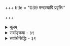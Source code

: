 +++
title = "039 मन्दस्यापि प्रवृत्तिः"

+++
<details><summary>मूलम्</summary>

मन्दस्यापि प्रवृत्तिः किमपि फलमनुद्दिश्य कस्यापि न स्यात् नित्येऽनर्थोपरोधप्रभृति फलमतः काम्यतैवेति चेन्न ।  
नित्येष्टोऽनर्थरोधस्तदितरदतथा किंच शिष्टो विधीनामाज्ञानुज्ञाविभागस्सुगम इह निरुक्त्यैव नैमित्तिकांशः ॥ ३९ ॥
</details>

<details><summary>सर्वाङ्कषा - ३९</summary>

ननु नित्यकर्मणां फलमेव यदि नास्ति, तर्हि न कोऽप्यनुतिष्ठेदित्याक्षिप्य समाधत्ते – मन्दस्येत्यादिना । किमपि फलम् **अनुद्दिश्य** = लेशतोऽपि फलोद्देशं विना, **मन्दस्यापि** = जडस्यापि **कस्यापि** = कस्यचित् प्रवृत्तिः न **स्यात्** = कस्मिंश्चित् कर्मणि प्रवृत्तिः न भवेदेव । किमुत प्रेक्षावतः । अतः नित्येऽपि कर्मणि **अनर्थरोधप्रभृति** = अन्ततः अकरणे प्रत्यवायपरिहारः फलं वक्तव्यमेव । एवञ्च नित्येष्वपि फलस्यावश्यकत्वे **काम्यतैव** = तस्य काम्यत्वमेव किल भवति । अतः नित्यकाम्यविभागः कथम् ? इति 

अनुज्ञाइच्छायां सत्यां क्रियताम्, आसा अवश्य कर्तव्यम् 

[[247]] 

नित्येष्टोऽनर्थरोधस्तदितरदतथा, किंच शिष्टो विधीना- 



 

माज्ञानुज्ञाविभागः, सुगम इह निरुक्त्यैव नैमित्तिकांशः ॥39॥ शब्देनैव 



प्रश्नेसमाधत्ते – इति चेत्, न इति । कथं तर्हि विभागः इत्यत्र - नित्येत्यादि । नित्यम् अनर्थरोधःः प्रत्यवायपरिहारः यत्र इष्टः, तत् नित्यमित्युच्यते । **तदितरत्** = तद्व्यतिरिक्तपशुपुत्रादिफलकं तु **अतथा** = तद्भिन्नं काम्यमुच्यते । काम्यानां तु कर्मणाम् इह लोक एव फलं पशुपुत्रादि विवक्षितम् । अनिष्टपरिहारः अन्यः, इष्टप्राप्तिश्चान्या । तत्र अनिष्टपरिहारः नित्यकर्मणां फलम्, इष्टप्राप्तिः काम्यकर्मणां फलम् ॥ 

ननु पशूनामभावे क्षीरदध्याद्यभावात्कष्टमनुभवति नरः । चित्रयागानुष्ठानेन पशुप्राप्तौ तादृशकष्टपरिहारात्, काम्येष्वपि अनिष्टपरिहारो भवति । अतः काम्येऽप्यस्ति अनिष्टपरिहारः । एवं नित्येष्वपि अकरणे प्रत्यवायरूपानिष्टपरिहाररूपफलसत्त्वादस्त्येव काम्यत्वम् । अतः कथं विभागः ? इत्यत्रोक्तम्नित्येति । **अनिष्टपरिहारस्येष्टत्वेऽपि** = इष्टप्राप्त्यानिष्टपरिहारेऽपि लोके अनिष्टमन्यत्, इष्टं चान्यदेव । तयोः अनिष्टपरिहारः सर्वेषामप्यपेक्षितः, इष्टप्राप्तिस्तु न तादृशरीत्या सर्वेष्टा भवेत् । कण्टकैर्विद्धस्य पुरुषस्य कण्टकपरिहारः अन्यः, चन्दनानुलेपनञ्चान्यदेव । द्वयं कथमेकं भवेत् ? अतः अनर्थपरिहारः नित्यम् इष्टः - नियमेन सर्वैरपेक्ष्यते । 'अनिष्टपरिहार : इष्टः' इत्यंशोऽन्यः तदतिरिक्ता इष्टप्राप्तिश्चान्येति सर्वात्मसाक्षिकम् ॥ 



वस्तुतस्तु 'प्रयोजनमनुद्दिश्य न मन्दोऽपि प्रवर्तते इतिन्यायः दुर्बलविषय एव । अध्यात्मं तु धीराणामेव । 'नायमात्मा बलहीनेन लभ्यः' (मु.3-2-4) 'कश्चिद्धीरः प्रत्यगात्मानमैक्षत्' (कठ. 2-1-1) इत्यादिश्रुतेः । अत एव 'कर्मण्येवाधिकारस्ते मा फलेषु कदाचन । मा कर्मफलहेतुर्भूः मा ते सङ्गोऽस्त्वकर्मणि ॥' (गी. 2-47) इत्यप्यगायत् । पूर्वार्धेनागामिफलेऽसंबन्ध उच्यते । उत्तरार्धेन फलकाले पूर्वकृतस्वकर्मण एवेदं फलमित्याकारकभूतकालचिन्ता निषिध्यते । ततश्च भूतभविष्यचिन्ता धार्मिकस्य न श्रेयस्करी, किन्तु वर्तमानमात्रचिन्तायाः कर्तव्यत्वमुच्यते । अत एव ऋषयः 'अश्वस्तनाः' इत्युक्ताः । तथा च नित्यकर्मणाम् अकरणे प्रत्यवायमात्रम्, न तु करणे प्रत्यवायपरिहारः फलमित्येव रहस्यम् ॥ 

एतदुपर्यपि विवदन्तं प्रत्याहकिञ्चेत्यादि । **किञ्च** = अपि च **विधीनाम्** = लिङ्, लोट्, लेट् तव्यप्रत्ययार्थानां मध्ये **आज्ञानुज्ञाविभागः** = **आज्ञा** = अवश्यकर्तव्या अकरणे चानिष्टावहा । **अनुज्ञा** = यदि तत् अपेक्षितंम् तर्हि तत् कुरु, यदि तन्नापेक्षितम् तदा न निर्बन्धः इत्येवं रूपः विभागः **शिष्टः** = शास्त्रादिसंमतः । ‘यथा अहरहस्सन्ध्यामुपासीत' इत्याज्ञा; 'पुत्रकामः पुत्रेष्ट्या यजेत' इत्यनुज्ञा । उभयोर्महदन्तरं स्थूलमतीनामपि सुगमम् ॥ 

ननु नैमित्तिकइति प्रत्येकविभागः अनुपपन्नः । प्रायश्चित्तादिरूपस्य नैमित्तिककर्मणः प्रत्यवायपरिहारार्थत्वेन, नित्यस्यापि प्रत्यवायपरिहारार्थत्वात् नित्यात् को विशेषः ? । यदि च अकरणे भविष्यतः पापस्याप्रसक्तिहेतुः नित्यम्, प्रायश्चित्तं तु कृतस्य पापस्य निवृत्त्यर्थं क्रियमाणइति नित्याद्विशेषः इत्युच्यते; 

 

[[248]] 

[नैमित्तिककर्मस्वरूपम् ] 

[[110]]. कर्तव्यं यन्निमित्ते सति तदुभयधा, पापशान्त्यर्थमेकं, 

तत् स्यात् काम्येन तुल्यं, परमकरणतो दोषकृन्नित्यतुल्यम् । 

सत्यां कामश्रुतौ संवलितमपि भवेत् तद्बलादेतदेव 

त्यागे च ' प्रत्यवायस्त्वनधिकृतिमुखस्तत्रतत्रावसेयः ॥40॥ निश्चयः कर्तव्यः । 

तदा पश्वाद्यर्थं क्रियमाणं चित्राद्यपि प्रायश्चित्तरूपं नैमित्तिकं स्यात् । पश्वादीनामभावे पापमेव खलु कारणम् । चित्राद्यनुष्ठाने पशुः लभ्यते चेत्, तत्र प्रतिबन्धकं पापं निवृत्तमित्येव खल्वर्थः इत्यत्राह - सुलभ इत्यादि । **इह** = अतादृशकर्मसु **नैमित्तिकांशः** = नैमित्तिककर्मविभागः **निरुक्त्यैव** =नैमित्तिकपदनिर्वचनेनैव **सुगमः** = सुखेनावगन्तुं शक्यः । विचार उत्तरश्लोकेऽप्यनुवर्तते ॥ ३९ ॥
</details>


<details><summary>सर्वार्थसिद्धिः - ३९</summary>

मन्दस्यापि प्रवृत्तिः किमपि फलमनुद्दिश्य कस्यापि न स्यात्  
नित्येऽनर्थोपरोधप्रभृति फलमतः काम्यतैवेति चेन्न ।  
नित्येष्टोऽनर्थरोधस्तदितरदतथा किंच शिष्टो विधीना-  
माज्ञानुज्ञाविभागस्सुगम इह निरुक्त्यैव नैमित्तिकांशः ॥ ३९ ॥  
  
सर्वचेतनप्रवृत्तीनां यत्किंचित्प्रयोजनान्वयान्नित्यादिविभागो न स्यादित्याशङ्क्य परिहरति -मन्दस्येति ॥ प्रभृतिशब्देन 'पापेभ्यो रक्षन्ताम्' इत्यादिप्राप्तदुरितक्षयसंग्रहः । अतः -कर्त्रभीष्टफलत्वादित्यर्थः । काम्यतैव, नित्यनैमित्तिकयोरिति शेषः । सफलत्वाविशेषेऽपि नित्ये तावत्फलविशेषापेक्षया विभागाभिप्रायमाह - नित्येष्ट इति । अनर्थपरिहारस्य सर्वेषां सर्वदाऽभीष्टत्वात्तदर्थे कर्मणि अकरणानर्हतया नित्यत्वेन विभागः । तदितरत् -सुखम् । अतथा - सर्वदाऽभीष्टं न भवति १ सुखरहितायास्सुषुप्तेराकाङ्गणात् । अतस्सुखार्थे काम्यतोक्तिः । उक्तमेव विभागं मुखभेदेन द्रढयति - किं चेति । राजादिनयादीश्वराज्ञानुज्ञारूपविधिभेदाद्विधेयविभागस्सिद्ध इत्यर्थः । ननु द्विविधं नैमित्तिकम्; तत्र प्रायश्चित्तमुपात्तानर्थहेतुनिरासार्थम्; अन्यदप्यकरणनिमित्तानर्थपरिहाराय; अतस्तयोरपि नित्यराशिप्रवेशप्रसङ्ग इत्यत्राह -सुगम इति ॥ ३९ ॥ इति नित्यकाम्यादिविभागः ॥
</details>
